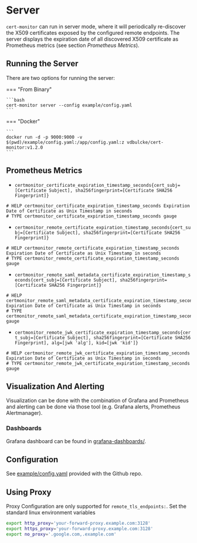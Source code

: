 # Server 

`cert-monitor` can run in server mode, where it will periodically re-discover the X509 certificates exposed by the configured remote endpoints. The server displays the expiration date of all discovered X509 certificate as Prometheus metrics (see section _Prometheus Metrics_).  

## Running the Server

There are two options for running the server: 


=== "From Binary"

    ```bash
    cert-monitor server --config example/config.yaml
    ```

=== "Docker" 

    ```
    docker run -d -p 9000:9000 -v $(pwd)/example/config.yaml:/app/config.yaml:z vdbulcke/cert-monitor:v1.2.0
    ```

## Prometheus Metrics

* `certmonitor_certificate_expiration_timestamp_seconds{cert_subj=[Certificate Subject], sha256fingerprint=[Certificate SHA256 Fingerprint]}`
```
# HELP certmonitor_certificate_expiration_timestamp_seconds Expiration Date of Certificate as Unix Timestamp in seconds
# TYPE certmonitor_certificate_expiration_timestamp_seconds gauge
```

* `certmonitor_remote_certificate_expiration_timestamp_seconds{cert_subj=[Certificate Subject], sha256fingerprint=[Certificate SHA256 Fingerprint]}`
```
# HELP certmonitor_remote_certificate_expiration_timestamp_seconds Expiration Date of Certificate as Unix Timestamp in seconds
# TYPE certmonitor_remote_certificate_expiration_timestamp_seconds gauge
```

* `certmonitor_remote_saml_metadata_certificate_expiration_timestamp_seconds{cert_subj=[Certificate Subject], sha256fingerprint=[Certificate SHA256 Fingerprint]}`
```
# HELP certmonitor_remote_saml_metadata_certificate_expiration_timestamp_seconds Expiration Date of Certificate as Unix Timestamp in seconds
# TYPE certmonitor_remote_saml_metadata_certificate_expiration_timestamp_seconds gauge
```
* `certmonitor_remote_jwk_certificate_expiration_timestamp_seconds{cert_subj=[Certificate Subject], sha256fingerprint=[Certificate SHA256 Fingerprint], alg=[jwk 'alg'], kid=[jwk 'kid']}`
```
# HELP certmonitor_remote_jwk_certificate_expiration_timestamp_seconds Expiration Date of Certificate as Unix Timestamp in seconds
# TYPE certmonitor_remote_jwk_certificate_expiration_timestamp_seconds gauge

```
## Visualization And Alerting

Visualization can be done with the combination of Grafana and Prometheus and alerting can be done via those tool (e.g. Grafana alerts, Prometheus Alertmanager).
### Dashboards

Grafana dashboard can be found in  [grafana-dashboards/](https://github.com/vdbulcke/cert-monitor/tree/master/grafana-dashboards).

## Configuration

See [example/config.yaml](https://github.com/vdbulcke/cert-monitor/tree/master/example/config.yaml) provided with the Github repo.

## Using Proxy

Proxy Configuration are only supported for `remote_tls_endpoints:`. Set the standard linux environment variables
```bash
export http_proxy='your-forward-proxy.example.com:3128'
export https_proxy='your-forward-proxy.example.com:3128'
export no_proxy='.google.com,.example.com'
```

